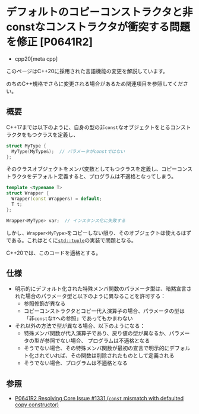 # デフォルトのコピーコンストラクタと非constなコンストラクタが衝突する問題を修正 [P0641R2]
* cpp20[meta cpp]

<!-- start lang caution -->

このページはC++20に採用された言語機能の変更を解説しています。

のちのC++規格でさらに変更される場合があるため関連項目を参照してください。

<!-- last lang caution -->

## 概要
C++17までは以下のように、自身の型の非`const`なオブジェクトをとるコンストラクタをもつクラスを定義し、

```cpp
struct MyType {
  MyType(MyType&);  // パラメータがconstではない
};
```

そのクラスオブジェクトをメンバ変数としてもつクラスを定義し、コピーコンストラクタをデフォルト定義すると、プログラムは不適格となってしまう。

```cpp
template <typename T>
struct Wrapper {
  Wrapper(const Wrapper&) = default;
  T t;
};

Wrapper<MyType> var;  // インスタンス化に失敗する
```

しかし、`Wrapper<MyType>`をコピーしない限り、そのオブジェクトは使えるはずである。これはとくに[`std::tuple`](/reference/tuple/tuple.md)の実装で問題となる。

C++20では、このコードを適格とする。


## 仕様
- 明示的にデフォルト化された特殊メンバ関数のパラメータ型は、暗黙宣言された場合のパラメータ型と以下のように異なることを許可する：
    - 参照修飾が異なる
    - コピーコンストラクタとコピー代入演算子の場合、パラメータの型は「非`const`な`T`への参照」であってもかまわない
- それ以外の方法で型が異なる場合、以下のようになる：
    - 特殊メンバ関数が代入演算子であり、戻り値の型が異なるか、パラメータの型が参照でない場合、 プログラムは不適格となる
    - そうでない場合、その特殊メンバ関数が最初の宣言で明示的にデフォルト化されていれば、その関数は削除されたものとして定義される
    - そうでない場合、プログラムは不適格となる


## 参照
- [P0641R2 Resolving Core Issue #1331 (`const` mismatch with defaulted copy constructor)](https://www.open-std.org/jtc1/sc22/wg21/docs/papers/2017/p0641r2.html)